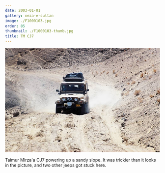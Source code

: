 ```yaml
---
date: 2003-01-01
gallery: neza-e-sultan
image: ./F1000103.jpg
order: 85
thumbnail: ./F1000103-thumb.jpg
title: TM CJ7
---
```


![TM CJ7](./F1000103.jpg)

Taimur Mirza'a CJ7 powering up a sandy slope. It was trickier than it looks in the picture, and two other jeeps got stuck here.